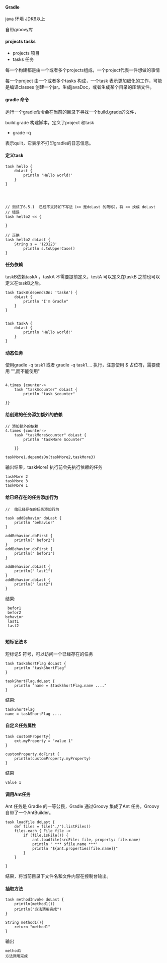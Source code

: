 #### Gradle

java 环境  JDK6以上

自带groovy库


#### projects tasks

- projects 项目
- tasks 任务

每一个构建都是由一个或者多个projects组成，一个project代表一件想做的事情

每一个project 由一个或者多个tasks 构成，一个task 表示更加细化的工作，可能是编译classes 创建一个jar。生成javaDoc，或者生成某个目录的压缩文件。


#### gradle 命令

运行一个gradle命令会在当前的目录下寻找一个build.grade的文件，

build.grade  构建脚本，定义了project 和task

- grade -q

表示quilt，它表示不打印gradle的日志信息。

#### 定义task

~~~
task hello {
    doLast {
        println 'Hello world!'
    }
}




// 测试了6.5.1  已经不支持如下写法（<< 是doLast 的简称），将 << 换成 doLast
// 错误
task hello2 << {

}

// 正确
task hello2 doLast {
    String s = '123123'
        println s.toUpperCase()
}
~~~

####  任务依赖
taskB依赖taskA ，taskA 不需要提前定义，testA 可以定义在taskB 之前也可以定义在taskB之后。
~~~
task taskB(dependsOn: 'taskA') {
    doLast {
        println "I'm Gradle"
    }
}


task taskA {
    doLast {
        println 'Hello world!'
    }
}
~~~
#### 动态任务

 使用gradle -q task1  或者 gradle -q task1.... 执行，注意使用 $ 占位符，需要使用 "",而不能使用''
~~~

4.times {counter->
    task "task$counter" doLast {
        println "task $counter"

}}

~~~

#### 给创建的任务添加额外的依赖

~~~
// 添加额外的依赖
4.times {counter->
    task "taskMore$counter" doLast {
        println "taskMore $counter"

    }}

taskMore1.dependsOn(taskMore2,taskMore3)
~~~
输出结果，taskMore1 执行前会先执行依赖的任务
~~~
taskMore 2
taskMore 3
taskMore 1
~~~

####  给已经存在的任务添加行为
~~~
//  给已经存在的任务添加行为

task addBehavior doLast {
    println 'behavior'
}

addBehavior.doFirst {
    println(" befor2")
}
addBehavior.doFirst {
    println(" befor1")
}

addBehavior.doLast {
    println(" last1")
}
addBehavior.doLast {
    println(" last2")
}
~~~
结果:
~~~
 befor1
 befor2
behavior
 last1
 last2
 
~~~

#### 短标记法 $ 
 
 短标记$ 符号，可以访问一个已经存在的任务
 
 ~~~
 task taskShortFlag doLast {
     println "taskShortFlag"
 }
 
 taskShortFlag.doLast {
     println "name = $taskShortFlag.name ...."
 }
 ~~~
 结果:
 ~~~
 taskShortFlag
 name = taskShortFlag ....
 ~~~
 
 #### 自定义任务属性
 
 ~~~
 task customProperty{
     ext.myProperty = "value 1"
 }
 
 customProperty.doFirst {
     println(customProperty.myProperty)
 }
 ~~~
 结果
 ~~~
 value 1
 ~~~
 
 #### 调用Ant任务

Ant 任务是 Gradle 的一等公民，Gradle 通过Groovy 集成了Ant 任务，Groovy 自带了一个AntBuilder。

~~~
task loadfile doLast {
    def files = file('./').listFiles()
    files.each { File file ->
        if (file.isFile()) {
            ant.loadfile(srcFile: file, property: file.name)
            println " *** $file.name ***"
            println "${ant.properties[file.name]}"
        }
    }
    
}
~~~
结果，将当前目录下文件名和文件内容在控制台输出。

#### 抽取方法

~~~
task methodInvoke doLast {
    println(method1())
    println("方法调用完成")
}

String method1(){
    return "method1"
}

~~~

输出
~~~
method1
方法调用完成
~~~


